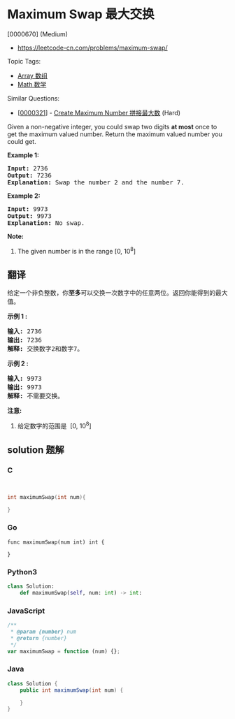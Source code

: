 # Maximum Swap 最大交换

[0000670] (Medium)

- https://leetcode-cn.com/problems/maximum-swap/

Topic Tags:

- [Array 数组](https://leetcode-cn.com/tag/array/)
- [Math 数学](https://leetcode-cn.com/tag/math/)

Similar Questions:

- [[0000321](https://leetcode-cn.com/problems/create-maximum-number/)] - [Create Maximum Number 拼接最大数](./0000321.create-maximum-number.md) (Hard)

Given a non-negative integer, you could swap two digits **at most** once to get the maximum valued number. Return the maximum valued number you could get.

**Example 1:**

<pre><b>Input:</b> 2736
<b>Output:</b> 7236
<b>Explanation:</b> Swap the number 2 and the number 7.
</pre>

**Example 2:**

<pre><b>Input:</b> 9973
<b>Output:</b> 9973
<b>Explanation:</b> No swap.
</pre>

**Note:**

1.  The given number is in the range \[0, 10<sup>8</sup>\]

## 翻译

给定一个非负整数，你**至多**可以交换一次数字中的任意两位。返回你能得到的最大值。

**示例 1 :**

<pre><strong>输入:</strong> 2736
<strong>输出:</strong> 7236
<strong>解释:</strong> 交换数字2和数字7。
</pre>

**示例 2 :**

<pre><strong>输入:</strong> 9973
<strong>输出:</strong> 9973
<strong>解释:</strong> 不需要交换。
</pre>

**注意:**

1.  给定数字的范围是  \[0, 10<sup>8</sup>\]

## solution 题解

### C

```c


int maximumSwap(int num){

}


```

### Go

```golang
func maximumSwap(num int) int {

}
```

### Python3

```python
class Solution:
    def maximumSwap(self, num: int) -> int:

```

### JavaScript

```javascript
/**
 * @param {number} num
 * @return {number}
 */
var maximumSwap = function (num) {};
```

### Java

```java
class Solution {
    public int maximumSwap(int num) {

    }
}
```
